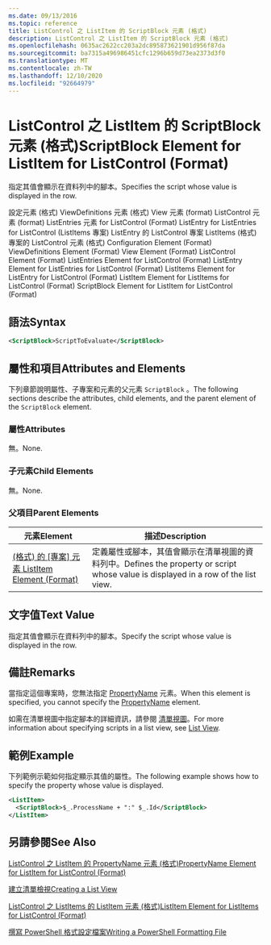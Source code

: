 ```yaml
---
ms.date: 09/13/2016
ms.topic: reference
title: ListControl 之 ListItem 的 ScriptBlock 元素 (格式)
description: ListControl 之 ListItem 的 ScriptBlock 元素 (格式)
ms.openlocfilehash: 0635ac2622cc203a2dc895873621901d956f87da
ms.sourcegitcommit: ba7315a496986451cfc1296b659d73ea2373d3f0
ms.translationtype: MT
ms.contentlocale: zh-TW
ms.lasthandoff: 12/10/2020
ms.locfileid: "92664979"
---
```

# <a name="scriptblock-element-for-listitem-for-listcontrol-format"></a><span data-ttu-id="4b353-103">ListControl 之 ListItem 的 ScriptBlock 元素 (格式)</span><span class="sxs-lookup"><span data-stu-id="4b353-103">ScriptBlock Element for ListItem for ListControl (Format)</span></span>

<span data-ttu-id="4b353-104">指定其值會顯示在資料列中的腳本。</span><span class="sxs-lookup"><span data-stu-id="4b353-104">Specifies the script whose value is displayed in the row.</span></span>

<span data-ttu-id="4b353-105">設定元素 (格式) ViewDefinitions 元素 (格式) View 元素 (format) ListControl 元素 (format) ListEntries 元素 for ListControl (Format) ListEntry for ListEntries for ListControl (ListItems 專案) ListEntry 的 ListControl 專案 ListItems (格式) 專案的 ListControl 元素 (格式) </span><span class="sxs-lookup"><span data-stu-id="4b353-105">Configuration Element (Format) ViewDefinitions Element (Format) View Element (Format) ListControl Element (Format) ListEntries Element for ListControl (Format) ListEntry Element for ListEntries for ListControl (Format) ListItems Element for ListEntry for ListControl (Format) ListItem Element for ListItems for ListControl (Format) ScriptBlock Element for ListItem for ListControl (Format)</span></span>

## <a name="syntax"></a><span data-ttu-id="4b353-106">語法</span><span class="sxs-lookup"><span data-stu-id="4b353-106">Syntax</span></span>

```xml
<ScriptBlock>ScriptToEvaluate</ScriptBlock>
```

## <a name="attributes-and-elements"></a><span data-ttu-id="4b353-107">屬性和項目</span><span class="sxs-lookup"><span data-stu-id="4b353-107">Attributes and Elements</span></span>

<span data-ttu-id="4b353-108">下列章節說明屬性、子專案和元素的父元素 `ScriptBlock` 。</span><span class="sxs-lookup"><span data-stu-id="4b353-108">The following sections describe the attributes, child elements, and the parent element of the `ScriptBlock` element.</span></span>

### <a name="attributes"></a><span data-ttu-id="4b353-109">屬性</span><span class="sxs-lookup"><span data-stu-id="4b353-109">Attributes</span></span>

<span data-ttu-id="4b353-110">無。</span><span class="sxs-lookup"><span data-stu-id="4b353-110">None.</span></span>

### <a name="child-elements"></a><span data-ttu-id="4b353-111">子元素</span><span class="sxs-lookup"><span data-stu-id="4b353-111">Child Elements</span></span>

<span data-ttu-id="4b353-112">無。</span><span class="sxs-lookup"><span data-stu-id="4b353-112">None.</span></span>

### <a name="parent-elements"></a><span data-ttu-id="4b353-113">父項目</span><span class="sxs-lookup"><span data-stu-id="4b353-113">Parent Elements</span></span>

|<span data-ttu-id="4b353-114">元素</span><span class="sxs-lookup"><span data-stu-id="4b353-114">Element</span></span>|<span data-ttu-id="4b353-115">描述</span><span class="sxs-lookup"><span data-stu-id="4b353-115">Description</span></span>|
|-------------|-----------------|
|<span data-ttu-id="4b353-116">[ (格式) 的 [專案] 元素 ](./listitem-element-for-listitems-for-listcontrol-format.md)</span><span class="sxs-lookup"><span data-stu-id="4b353-116">[ListItem Element (Format)](./listitem-element-for-listitems-for-listcontrol-format.md)</span></span>|<span data-ttu-id="4b353-117">定義屬性或腳本，其值會顯示在清單視圖的資料列中。</span><span class="sxs-lookup"><span data-stu-id="4b353-117">Defines the property or script whose value is displayed in a row of the list view.</span></span>|

## <a name="text-value"></a><span data-ttu-id="4b353-118">文字值</span><span class="sxs-lookup"><span data-stu-id="4b353-118">Text Value</span></span>

<span data-ttu-id="4b353-119">指定其值會顯示在資料列中的腳本。</span><span class="sxs-lookup"><span data-stu-id="4b353-119">Specify the script whose value is displayed in the row.</span></span>

## <a name="remarks"></a><span data-ttu-id="4b353-120">備註</span><span class="sxs-lookup"><span data-stu-id="4b353-120">Remarks</span></span>

<span data-ttu-id="4b353-121">當指定這個專案時，您無法指定 [PropertyName](./propertyname-element-for-listitem-for-listcontrol-format.md) 元素。</span><span class="sxs-lookup"><span data-stu-id="4b353-121">When this element is specified, you cannot specify the [PropertyName](./propertyname-element-for-listitem-for-listcontrol-format.md) element.</span></span>

<span data-ttu-id="4b353-122">如需在清單視圖中指定腳本的詳細資訊，請參閱 [清單視圖](./creating-a-list-view.md)。</span><span class="sxs-lookup"><span data-stu-id="4b353-122">For more information about specifying scripts in a list view, see [List View](./creating-a-list-view.md).</span></span>

## <a name="example"></a><span data-ttu-id="4b353-123">範例</span><span class="sxs-lookup"><span data-stu-id="4b353-123">Example</span></span>

<span data-ttu-id="4b353-124">下列範例示範如何指定顯示其值的屬性。</span><span class="sxs-lookup"><span data-stu-id="4b353-124">The following example shows how to specify the property whose value is displayed.</span></span>

```xml
<ListItem>
  <ScriptBlock>$_.ProcessName + ":" $_.Id</ScriptBlock>
</ListItem>

```

## <a name="see-also"></a><span data-ttu-id="4b353-125">另請參閱</span><span class="sxs-lookup"><span data-stu-id="4b353-125">See Also</span></span>

[<span data-ttu-id="4b353-126">ListControl 之 ListItem 的 PropertyName 元素 (格式)</span><span class="sxs-lookup"><span data-stu-id="4b353-126">PropertyName Element for ListItem for ListControl (Format)</span></span>](./propertyname-element-for-listitem-for-listcontrol-format.md)

[<span data-ttu-id="4b353-127">建立清單檢視</span><span class="sxs-lookup"><span data-stu-id="4b353-127">Creating a List View</span></span>](./creating-a-list-view.md)

[<span data-ttu-id="4b353-128">ListControl 之 ListItems 的 ListItem 元素 (格式)</span><span class="sxs-lookup"><span data-stu-id="4b353-128">ListItem Element for ListItems for ListControl (Format)</span></span>](./listitem-element-for-listitems-for-listcontrol-format.md)

[<span data-ttu-id="4b353-129">撰寫 PowerShell 格式設定檔案</span><span class="sxs-lookup"><span data-stu-id="4b353-129">Writing a PowerShell Formatting File</span></span>](./writing-a-powershell-formatting-file.md)
